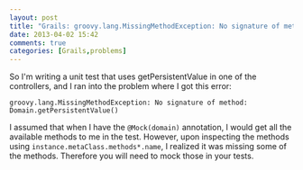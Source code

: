```yaml
---
layout: post
title: "Grails: groovy.lang.MissingMethodException: No signature of method: ....getPersistentValue()"
date: 2013-04-02 15:42
comments: true
categories: [Grails,problems]
---
```

So I'm writing a unit test that uses getPersistentValue in one of the controllers, and I ran into the problem where I got this error:

```
groovy.lang.MissingMethodException: No signature of method: Domain.getPersistentValue() 
```

I assumed that when I have the ```@Mock(domain)``` annotation, I would get all the available methods to me in the test. However, upon inspecting the methods using ```instance.metaClass.methods*.name```, I realized it was missing some of the methods. Therefore you will need to mock those in your tests.
